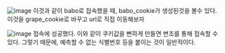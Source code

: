 ![image](https://github.com/Johyeonwoooooooo/HackingStudy/assets/130330546/34848212-a651-4e02-9c4a-e18c25ea4ba5)
이것과 같이 babo로 접속했을 때, babo_cookie가 생성된것을 볼수 있다. 이것을 grape_cookie로 바꾸고 url로 직접 이동해보자



![image](https://github.com/Johyeonwoooooooo/HackingStudy/assets/130330546/62225474-99ca-438b-9720-3c3ae2db7b4f)
접속에 성공했다. 이와 같이 쿠키값을 뻔하게 만들면 변조를 통해 접속할 수 있다.
그렇기 때문에, 예측할 수 없는 식별번호 등을 붙이는 것이 일반적이다. 
